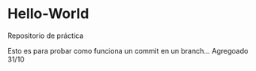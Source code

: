 Hello-World
===========

Repositorio de práctica

Esto es para probar como funciona un commit en un branch... Agregoado 31/10
